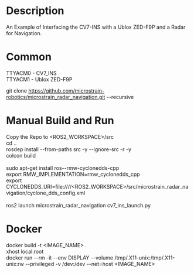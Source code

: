 # Description
An Example of Interfacing the CV7-INS with a Ublox ZED-F9P and a Radar for Navigation.

# Common
TTYACM0 - CV7_INS <br />
TTYACM1 - Ublox ZED-F9P

git clone https://github.com/microstrain-robotics/microstrain_radar_navigation.git --recursive

# Manual Build and Run
Copy the Repo to <ROS2_WORKSPACE>/src <br />
cd .. <br />
rosdep install --from-paths src -y --ignore-src -r -y <br />
colcon build <br />
<br />
sudo apt-get install ros-<distro>-rmw-cyclonedds-cpp <br />
export RMW_IMPLEMENTATION=rmw_cyclonedds_cpp <br />
export CYCLONEDDS_URI=file:////<ROS2_WORKSPACE>/src/microstrain_radar_navigation/cyclone_dds_config.xml <br />
<br />
ros2 launch microstrain_radar_navigation cv7_ins_launch.py

# Docker
docker build -t <IMAGE_NAME> . <br />
xhost local:root <br />
docker run --rm -it --env DISPLAY --volume /tmp/.X11-unix:/tmp/.X11-unix:rw --privileged -v /dev:/dev --net=host <IMAGE_NAME>
